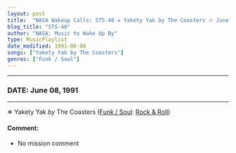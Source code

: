```yaml
---
layout: post
title:  "NASA Wakeup Calls: STS-40 ✵ Yakety Yak by The Coasters ⊹ June 08, 1991"
blog_title: "STS-40"
author: "NASA: Music to Wake Up By"
type: MusicPlaylist
date_modified: 1991-06-08
songs: ["Yakety Yak by The Coasters"]
genres: ["Funk / Soul"]
---
```


----
### DATE: June 08, 1991
----
✵ Yakety Yak *by* The Coasters ([Funk / Soul](https://www.discogs.com/genre/Funk%20/%20Soul): [Rock & Roll](https://www.discogs.com/style/Rock%20%26%20Roll)) <a target="blank_" href="https://www.discogs.com/The-Coasters-Yakety-Yak/release/6138222">
    <i class="fas fa-compact-disc"
       title="Discogs entry for this song"
       alt="Discogs entry for this song"
       style="font-size: 1.1em;"></i></a>
    

#### Comment:
* No mission comment



<br/>
<center>
	<a target="_blank"
	   href="https://twitter.com/intent/tweet?hashtags=Space,NASA,Playlist,NASAWakeupCalls,SpaceProgram&text=🚀 {{ page.author}}, '{{ page.songs.first }}' {{ page.title }}, {{ page.date | date: '%B %d, %Y' }}, {{ site.url }}{{ page.url }}&via=nasawakeupcalls"><i class="fab fa-twitter" title="Tweet this page" alt="Tweet this page" style="font-size: 1.3em;"></i></a>
	&nbsp; 	<i class="fas fa-user-astronaut" style="font-size: 1.5em;"></i> &nbsp;
    <a id="custom_amazon_link"
       type="amzn" search="#"
       category="popular music">
    <i class="fab fa-amazon" style="font-size: 1.3em;"></i></a>
</center>

<!-- Randomly resolve an individual entry from a song array -->
<script src="/assets/javascript/seedrandom.min.js"></script>
<script>
  var wake_me_up = ["Yakety Yak by The Coasters"];
  var prng = new Math.seedrandom();
  function randomSong() {
    song = wake_me_up[Math.floor(Math.random() * wake_me_up.length)];
    var amazon_link = document.getElementById("custom_amazon_link");
    amazon_link.setAttribute("search", song);
  }
  window.onload = randomSong();
</script>
